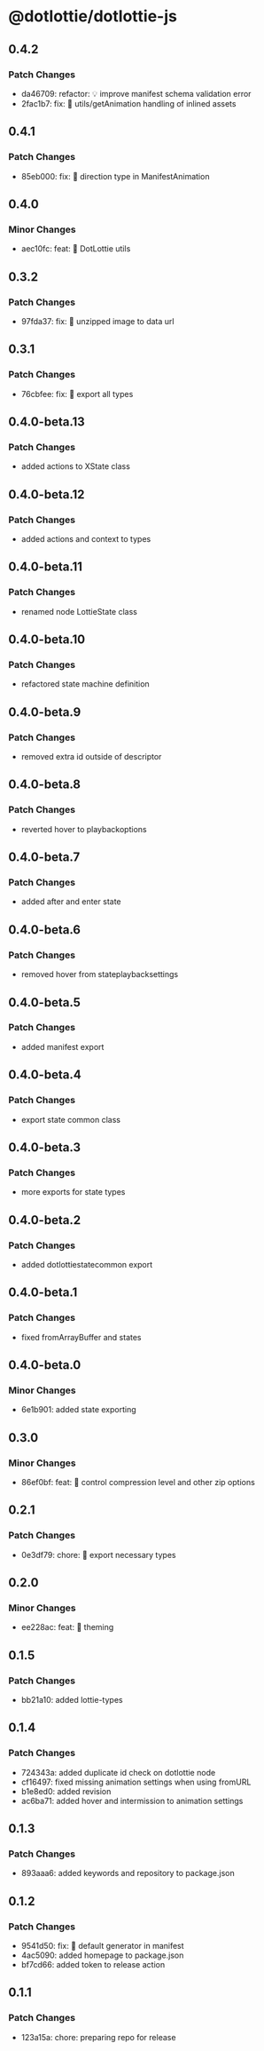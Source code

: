 # @dotlottie/dotlottie-js

## 0.4.2

### Patch Changes

- da46709: refactor: 💡 improve manifest schema validation error
- 2fac1b7: fix: 🐛 utils/getAnimation handling of inlined assets

## 0.4.1

### Patch Changes

- 85eb000: fix: 🐛 direction type in ManifestAnimation

## 0.4.0

### Minor Changes

- aec10fc: feat: 🎸 DotLottie utils

## 0.3.2

### Patch Changes

- 97fda37: fix: 🐛 unzipped image to data url

## 0.3.1

### Patch Changes

- 76cbfee: fix: 🐛 export all types
## 0.4.0-beta.13

### Patch Changes

- added actions to XState class

## 0.4.0-beta.12

### Patch Changes

- added actions and context to types

## 0.4.0-beta.11

### Patch Changes

- renamed node LottieState class

## 0.4.0-beta.10

### Patch Changes

- refactored state machine definition

## 0.4.0-beta.9

### Patch Changes

- removed extra id outside of descriptor

## 0.4.0-beta.8

### Patch Changes

- reverted hover to playbackoptions

## 0.4.0-beta.7

### Patch Changes

- added after and enter state

## 0.4.0-beta.6

### Patch Changes

- removed hover from stateplaybacksettings

## 0.4.0-beta.5

### Patch Changes

- added manifest export

## 0.4.0-beta.4

### Patch Changes

- export state common class

## 0.4.0-beta.3

### Patch Changes

- more exports for state types

## 0.4.0-beta.2

### Patch Changes

- added dotlottiestatecommon export

## 0.4.0-beta.1

### Patch Changes

- fixed fromArrayBuffer and states

## 0.4.0-beta.0

### Minor Changes

- 6e1b901: added state exporting

## 0.3.0

### Minor Changes

- 86ef0bf: feat: 🎸 control compression level and other zip options

## 0.2.1

### Patch Changes

- 0e3df79: chore: 🤖 export necessary types

## 0.2.0

### Minor Changes

- ee228ac: feat: 🎸 theming

## 0.1.5

### Patch Changes

- bb21a10: added lottie-types

## 0.1.4

### Patch Changes

- 724343a: added duplicate id check on dotlottie node
- cf16497: fixed missing animation settings when using fromURL
- b1e8ed0: added revision
- ac6ba71: added hover and intermission to animation settings

## 0.1.3

### Patch Changes

- 893aaa6: added keywords and repository to package.json

## 0.1.2

### Patch Changes

- 9541d50: fix: 🐛 default generator in manifest
- 4ac5090: added homepage to package.json
- bf7cd66: added token to release action

## 0.1.1

### Patch Changes

- 123a15a: chore: preparing repo for release
